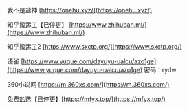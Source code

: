 
我不是盐神 [https://onehu.xyz/](https://onehu.xyz/)

知乎搬运工【已停更】 [https://www.zhihuban.ml/](https://www.zhihuban.ml/)

知乎搬运工2 [https://www.sxctp.org/](https://www.sxctp.org/)

语雀 [https://www.yuque.com/dayuyu-ualcu/azo1ge](https://www.yuque.com/dayuyu-ualcu/azo1ge) 密码：rydw

360小说网 [https://m.360xs.com/](https://m.360xs.com/)

免费盐选【已停更】[https://mfyx.top/](https://mfyx.top/)


